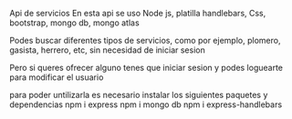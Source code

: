 Api de servicios
En esta api se uso Node js, platilla handlebars, Css, bootstrap, mongo db, mongo atlas

Podes buscar diferentes tipos de servicios, como por ejemplo, plomero, gasista, herrero, etc, sin necesidad de iniciar sesion

Pero si queres ofrecer alguno tenes que iniciar sesion y podes loguearte para modificar el usuario

para poder untilizarla es necesario instalar los siguientes paquetes y dependencias
npm i express
npm i mongo db
npm i express-handlebars